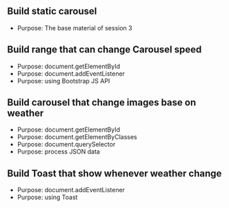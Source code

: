## Build static carousel
- Purpose: The base material of session 3

## Build range that can change Carousel speed
- Purpose: document.getElementById
- Purpose: document.addEventListener
- Purpose: using Bootstrap JS API

## Build carousel that change images base on weather
- Purpose: document.getElementById
- Purpose: document.getElementByClasses
- Purpose: document.querySelector
- Purpose: process JSON data

## Build Toast that show whenever weather change
- Purpose: document.addEventListener
- Purpose: using Toast